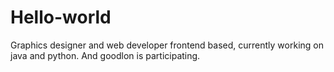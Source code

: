 # Hello-world
Graphics designer and web developer frontend based, currently working on java and python.
And  goodlon is participating.
